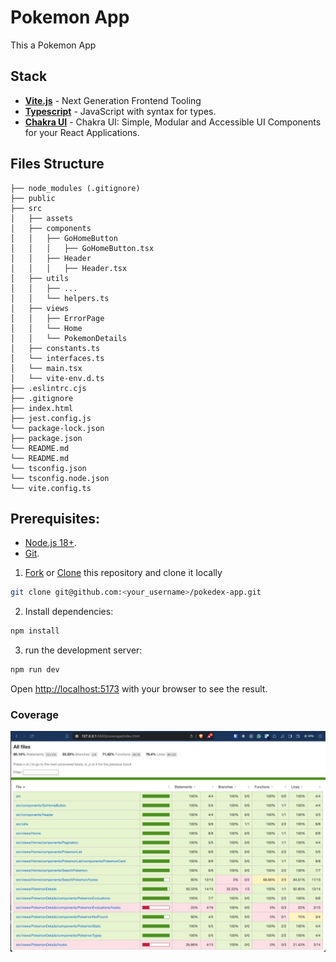 # Pokemon App

This a Pokemon App

## Stack

- [**Vite.js**](https://vitejs.dev/) - Next Generation Frontend Tooling
- [**Typescript**](https://www.typescriptlang.org/) - JavaScript with syntax for types.
- [**Chakra UI**](https://chakra-ui.com/) - Chakra UI: Simple, Modular and Accessible UI Components for your React Applications.

## Files Structure

```
├── node_modules (.gitignore)
├── public
├── src
│   ├── assets
│   ├── components
│   │   ├── GoHomeButton
│   │   │   ├── GoHomeButton.tsx
│   │   ├── Header
│   │   │   ├── Header.tsx
│   ├── utils
│   │   ├── ...
│   │   └── helpers.ts
│   ├── views
│   │   ├── ErrorPage
│   │   └── Home
│   │   └── PokemonDetails
│   ├── constants.ts
│   └── interfaces.ts
│   └── main.tsx
│   └── vite-env.d.ts
├── .eslintrc.cjs
├── .gitignore
├── index.html
├── jest.config.js
└── package-lock.json
├── package.json
└── README.md
└── README.md
└── tsconfig.json
└── tsconfig.node.json
└── vite.config.ts
```

## Prerequisites:

- [Node.js 18+](https://nodejs.org/en/).
- [Git](https://git-scm.com/).

1. [Fork](https://github.com/davilapa/pokedex-app/fork) or [Clone](https://github.com/davilapa/pokedex-app)
   this repository and clone it locally

```bash
git clone git@github.com:<your_username>/pokedex-app.git
```

2. Install dependencies:

```bash
npm install
```

3. run the development server:

```bash
npm run dev
```

Open [http://localhost:5173](http://localhost:5173) with your browser to see the result.

### Coverage
![coverage](coverage.jpg)